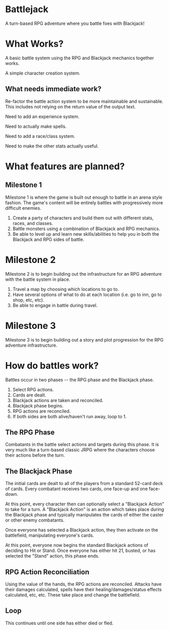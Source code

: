 # Battlejack
A turn-based RPG adventure where you battle foes with Blackjack!

# What Works?

A basic battle system using the RPG and Blackjack mechanics together works.

A simple character creation system.

## What needs immediate work?

Re-factor the battle action system to be more maintainable and sustainable. This includes not relying on the return value of the output text.

Need to add an experience system.

Need to actually make spells.

Need to add a race/class system.

Need to make the other stats actually useful.

# What features are planned?

## Milestone 1

Milestone 1 is where the game is built out enough to battle in an arena style fashion. The game's content will be
entirely battles with progressively more difficult enemies.

1. Create a party of characters and build them out with different stats, races, and classes.
2. Battle monsters using a combination of Blackjack and RPG mechanics.
3. Be able to level up and learn new skills/abilities to help you in both the Blackjack and RPG sides of battle.

# Milestone 2

Milestone 2 is to begin building out the infrastructure for an RPG adventure with the battle system in place. 

1. Travel a map by choosing which locations to go to.
2. Have several options of what to do at each location (i.e. go to inn, go to shop, etc, etc).
3. Be able to engage in battle during travel.

# Milestone 3

Milestone 3 is to begin building out a story and plot progression for the RPG adventure infrastructure.

# How do battles work?

Battles occur in two phases -- the RPG phase and the Blackjack phase.

1. Select RPG actions.
2. Cards are dealt.
3. Blackjack actions are taken and reconciled.
4. Blackjack phase begins.
5. RPG actions are reconciled.
6. If both sides are both alive/haven't run away, loop to 1.

## The RPG Phase

Combatants in the battle select actions and targets during this phase.
It is very much like a turn-based classic JRPG where the characters choose their actions before the turn. 

## The Blackjack Phase

The initial cards are dealt to all of the players from a standard 52-card deck of cards.
Every combatant receives two cards, one face-up and one face-down.

At this point, every character then can optionally select a "Blackjack Action" to take for a turn.
A "Blackjack Action" is an action which takes place during the Blackjack phase and typically manipulates the cards of either the caster or other enemy combatants.

Once everyone has selected a Blackjack action, they then activate on the battlefield, manipulating everyone's cards.

At this point, everyone now begins the standard Blackjack actions of deciding to Hit or Stand. Once everyone has either hit 21, busted, or has selected the "Stand" action, this phase ends.

## RPG Action Reconciliation

Using the value of the hands, the RPG actions are reconciled. Attacks have their damages calculated, spells have their healing/damages/status effects calculated, etc, etc. These take place and change the battlefield.

## Loop

This continues until one side has either died or fled.